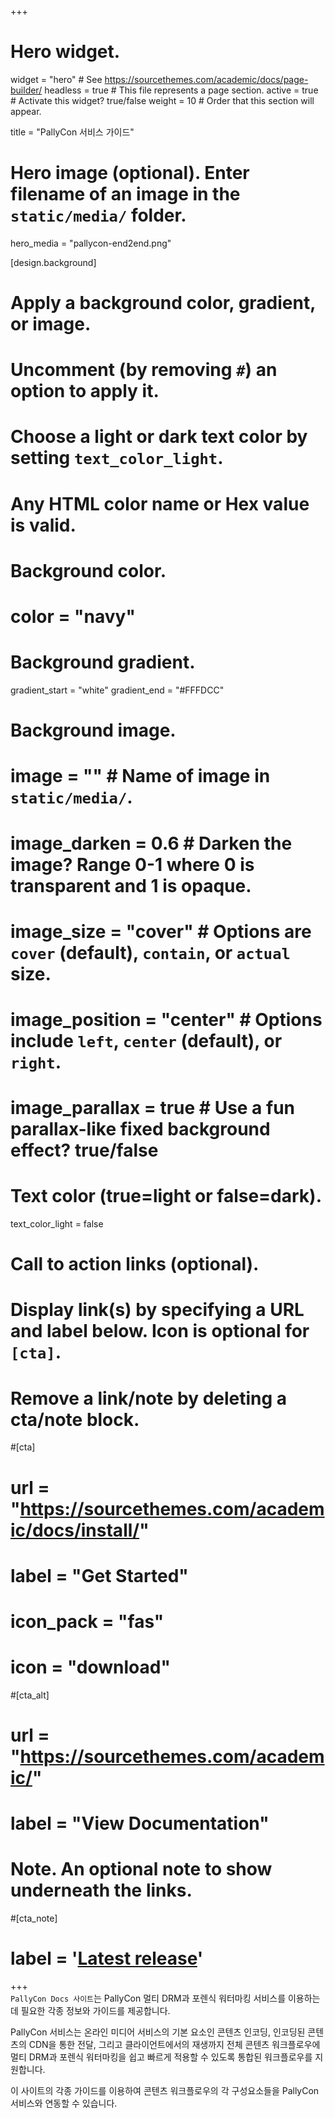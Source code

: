 +++
# Hero widget.
widget = "hero"  # See https://sourcethemes.com/academic/docs/page-builder/
headless = true  # This file represents a page section.
active = true  # Activate this widget? true/false
weight = 10  # Order that this section will appear.

title = "PallyCon 서비스 가이드"

# Hero image (optional). Enter filename of an image in the `static/media/` folder.
hero_media = "pallycon-end2end.png"

[design.background]
  # Apply a background color, gradient, or image.
  #   Uncomment (by removing `#`) an option to apply it.
  #   Choose a light or dark text color by setting `text_color_light`.
  #   Any HTML color name or Hex value is valid.

  # Background color.
  # color = "navy"
  
  # Background gradient.
  gradient_start = "white"
  gradient_end = "#FFFDCC"
  
  # Background image.
  # image = ""  # Name of image in `static/media/`.
  # image_darken = 0.6  # Darken the image? Range 0-1 where 0 is transparent and 1 is opaque.
  # image_size = "cover"  #  Options are `cover` (default), `contain`, or `actual` size.
  # image_position = "center"  # Options include `left`, `center` (default), or `right`.
  # image_parallax = true  # Use a fun parallax-like fixed background effect? true/false
  
  # Text color (true=light or false=dark).
  text_color_light = false

# Call to action links (optional).
#   Display link(s) by specifying a URL and label below. Icon is optional for `[cta]`.
#   Remove a link/note by deleting a cta/note block.
#[cta]
#  url = "https://sourcethemes.com/academic/docs/install/"
#  label = "Get Started"
#  icon_pack = "fas"
#  icon = "download"
  
#[cta_alt]
#  url = "https://sourcethemes.com/academic/"
#  label = "View Documentation"

# Note. An optional note to show underneath the links.
#[cta_note]
#  label = '<a class="js-github-release" href="https://sourcethemes.com/academic/updates" data-repo="gcushen/hugo-academic">Latest release<!-- V --></a>'
+++
<br>
`PallyCon Docs 사이트`는 PallyCon 멀티 DRM과 포렌식 워터마킹 서비스를 이용하는데 필요한 각종 정보와 가이드를 제공합니다.

PallyCon 서비스는 온라인 미디어 서비스의 기본 요소인 콘텐츠 인코딩, 인코딩된 콘텐츠의 CDN을 통한 전달, 그리고 클라이언트에서의 재생까지 전체 콘텐츠 워크플로우에 멀티 DRM과 포렌식 워터마킹을 쉽고 빠르게 적용할 수 있도록 통합된 워크플로우를 지원합니다.

이 사이트의 각종 가이드를 이용하여 콘텐츠 워크플로우의 각 구성요소들을 PallyCon 서비스와 연동할 수 있습니다.
